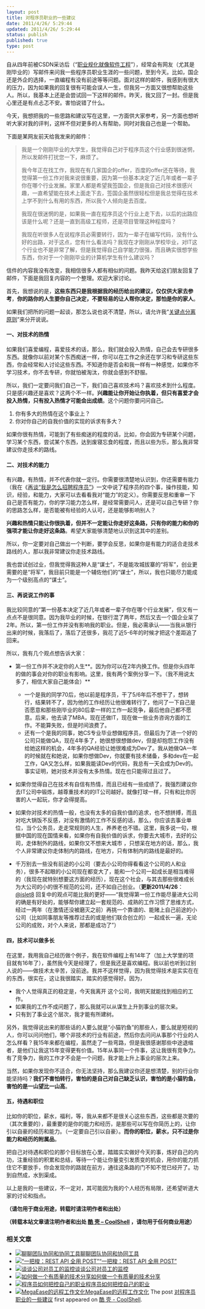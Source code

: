 ```yaml
---
layout: post
title: 对程序员职业的一些建议
date: 2011/4/26/ 5:29:44
updated: 2011/4/26/ 5:29:44
status: publish
published: true
type: post
---
```


自从四年前被CSDN采访后（“[职业规化就像软件工程](http://blog.csdn.net/haoel/archive/2007/07/13/1688104.aspx "职业规划就像软件工程")”），经常会有网友（尤其是刚毕业的）写邮件来问我一些程序员职业生涯的一些问题，至到今天。比如，国企还是外企的选择，一直编程有没有前途等等问题。面对这样的邮件，我感到有很大的压力，因为如果我的回复很有可能会误人一生，但我另一方面又很想帮助这些人。所以，我基本上还是会尝试回一下这样的邮件。昨天，我又回了一封。但是我心里还是有点忐忑不安。害怕说错了什么。


今天，我想把我的一些思路和建议写在这里，一方面供大家参考，另一方面也想听听大家对我的评判，这样不但对更多的人有帮助，同时对我自己也是一个帮助。


下面是某网友前天给我发来的邮件：



> 我是一个刚刚毕业的大学生，我觉得自己对于程序员这个行业感到很迷惘，所以发邮件打扰您一下，麻烦了。
> 
> 
> 我今年正在找工作，我现在有几家国企的offer，百度的offer还在等待，我觉得第一份工作对我来说很重要，因为第一份基本决定了近几年或者一辈子你在哪个行业发展。家里人都是希望我签国企，但是我自己对技术很感兴趣，一直希望能在技术上面走下去，签国企虽然很轻松但是我总觉得在技术上学不到什么有用的东西，所以我个人倾向是去百度。
> 
> 
> 我现在很迷惘的是，如果我一直在程序员这个行业上走下去，以后的出路应该是什么呢？还是一直到高级工程师，还是项目管理这种程度吗？
> 
> 
> 我现在听很多人在说程序员必需要转行，因为一辈子在编写代码，没有什么好的出路，对于这点，您有什么看法吗？我现在才刚刚从学校毕业，对IT这个行业也不是非常了解，但是我觉得自己自学能力很强，而且确实很想学些东西，你对于一个刚刚毕业的计算机学生有什么建议吗？
> 
> 


信件的内容我没有改变，我相信很多人都有相似的问题。我昨天给这们朋友回复了邮件，下面是我回复内容的一个整理。欢迎大家讨论。


首先，我想说的是，**这些东西只是我根据我的经历给出的建议，仅仅供大家去参考**，**你的路你的人生要你自己决定，不要轻易的让人帮你决定，那怕是你的家人**。


如果我们把所的问题一起谈，那怎么说也说不清楚，所以，请允许我“[关键点分离原则](https://coolshell.cn/articles/4535.html "一些软件设计的原则")”来分开说说。



#### 一、对技术的热情


如果我们喜爱编程，喜爱技术的话，那么，我们就会投入热情，自己会去专研很多东西。就像你以前对某个东西痴迷一样，你可以在工作之余还在学习和专研这些东西，你会经常和人讨论这些东西。不知道你是否会和我一样有一种感觉，如果你不学习技术，你不去专研，你就怕被淘汰，你就会感到不舒服。


所以，我们一定要问我们自己一下，我们自己喜欢技术吗？喜欢技术到什么程度。只是感兴趣还是喜欢？这两个不一样。**兴趣能让你开始让你执着，但只有喜爱才会投入热情，只有投入热情才可能会出成绩**。这个问题你要问问自己。


1. 你有多大的热情在这个事业上？
2. 你对你自己的自我价值的实现的诉求有多大？


如果你很有热情，可能到了有些痴迷的程度的话，比如，你会因为专研某个问题，学习某个东西，尝试某个东西，达到废寝忘食的程度，而且以些为乐，那么我非常建议你走技术的路线。


#### 二、对技术的能力


有兴趣，有热情，并不代表你就一定行。你需要很清楚地认识到，你还需要有能力（我在《[再谈“我是怎么招聘程序员”](https://coolshell.cn/articles/4506.html "再谈“我是怎么招聘程序员的”（上）")》一文中说了程序员的四个事，操作技能，知识，经验，和能力，大家可以去看看我对“能力”的定义）。你需要反思和重审一下自己是否有能力，你的学习能力怎么样，是经常需要问人，还是可以自己专研？你的思路怎么样，是否能被有经验的人认可，还是能够影响别人？


**兴趣和热情只能让你很执着，但并不一定能让你走好这条路，只有你的能力和你的强项才能让你走好这条路**。希望大家能够清楚地认识到这其中的差别。


所以，你一定要对自己做出一个判断，要学会反思，如果你是有能力的适合走技术路线的人，那以我非常建议你走技术路线。


我也尝试创过业，但我觉得我这种人是“谋士”，不是能攻城拔寨的“将军”，创业更需要的是“将军”，我目前只能是一个辅佐他们的“谋士”，所以，我也只能尽力能成为一个级别高点的“谋士”。


#### 三、再说说工作的事


我比较同意的”第一份基本决定了近几年或者一辈子你在哪个行业发展”，但又有一点点不是很同意。因为我毕业的时候，在银行混了两年，然后又去一个国企业呆了2年。所以，第一份工作并没有影响我的职业。但是，我必需承认——当我从银行出来的时候，我落后了，落后了还很多，我花了近5-6年的时候才把这个差距追了回来。


所以，我有几个观点想告诉大家：



* 第一份工作并不决定你的人生**。因为你可以在2年内换工作。但是你头四年的做的事会对你的职业有影响。这里，我有两个案例分享一下。（我不用说太多了，相信大家自己能体会）**
	+ 一个是我的同学70后，他以前是程序员，干了5/6年后不想干了，想转行，结果转不了，因为他的工作经历让他很难转行了，他问了一下自己是否愿意和那些刚毕业的80后拿一样的工作一起竞争，最后他自己都不愿意。后来，他去读了MBA，现在还做IT，现在做一些业务咨询方面的工作。不能算失败，但是时间浪费了。
	+ 还有一个是我的同事，她CS专业毕业想做程序员，但最后为了进一个好的公司只能做QA，现在4年多了，她很想很想做dev，但是却抱怨工作没有给她这样的机会，4年多的QA经验让她很难成为Dev了。我从她做QA一年的时候就在和她说，如果你想做Dev，你就要有技术储备，多和dev在一起工作，QA又怎么样，如果我能读Dev的代码，我总有一天会成为Dev的。事实证明，她对技术并没有太多热情。现在也只能得过且过了。


* 如果你觉得自己在技术有自信有热情，而且已经有一些成绩了，我强烈建议你去IT公司中锻炼，越尊重技术的的IT公司越好。就像打球一样，只有和比你厉害的人一起玩，你才会得提高。


* 如果你对技术的热情一般，也没有太多的自我价值的追求，也不想拼搏，而且对吃大锅饭不反感，对没有激情的工作不反感的话，那么，你应该去事业单位，当个公务员，走走常规则的人生，养养老也不错。这里，我多说一句，根据中国的现在国情来看，如果你有自我价值的诉求，你要去大城市，去好的公司，走体制外的路线，如果你又不想来大城市 ，只想呆在地方的话，那么，我个人非常建议你走体制内的路线，在地方，只有体制内的路线是最好的。


* 千万别去一些没有前途的小公司（要去小公司你得看看这个公司的人和业务），很多不起眼的小公司现在都变大了，能和一个公司一起成长是相当难得的（我现在就特别想要这方面的经历），现在这个社会，与其去那些很难成长为大公司的小的很不规范的公司，还不如自己创业。（**更新2011/4/26**：[@islet8](#comment-48180)  回复中的观点可能比我的更好——“我觉得第一份工作能尽量进大公司的确是有好处的，能够帮你建立起一套规范的、成熟的工作习惯了思维方式，经过一两年（在激情还没被磨灭之前）再挑一个靠谱的、能赌上自己前途的小公司（比如同事朋友等推荐过去的或是他们联合创立的）一起成长一遍，无论公司的成败，对个人来说，那都是成功了”）


#### 四，技术可以做多长


在这里，我用我自己经历做个例子，我在软件编程上有14年了（加上大学里的项目就有16年了），虽然我今天是经理了，但是我还是喜欢编程。我以前也听到过别人说的——做技术太辛苦，没前途。我并不这样觉得，因为我觉得技术是实实在在的东西，很实在，这让我很踏实，踏实的感觉得好。因为，


* 我个人觉得真正的稳定是，今天我离开 这个公司，我明天就能找到相应的工作。
* 如果我的工作不成问题了，那么我就可以从谋生上升到事业的层次来。
* 只有到了事业这个层次，我才能有所建树。


另外，我觉得说出来的那些话的人要么就是“小猫钓鱼”的那些人，要么就是短视的人，你可以问问他们，哪个非技术的行业有前途，然后你去问问从事那个行业的人怎么样看？我15年来都在编程，虽然走了一些弯路，但是我很感谢那些中途退缩者，是他们让我这15年变得更有价值。15年从事同一个件事，这让我很有竞争力。有了竞争力，我的工作才不会是一个问题，我才能上升上事业的层次上来。


当然，如果你发现你不适合，你无法坚持，那么我建议你还是想清楚，别的行业你能坚持吗？**我们不害怕转行，害怕的是自己对自己缺乏认识，害怕的是小猫钓鱼，害怕的是一山望比一山高**。


#### 五，待遇和职位


比如你的职位，薪水，福利，等，我从来都不是很关心这些东西，这些都是次要的（其次重要的），最重要的是你的能力和经历，是那些可以写在你简历上的，让你引以自豪的经历和能力。（一定要自己引以自豪）。**而你的职位，薪水，只不过是你能力和经历的附属品**。


把自己对待遇和职位的那个目标放在心里，踏踏实实做好今天的事，炼好自己的内功，注重经验的积累和总结，等待一个能让你量变引发质变的机会，用你的能力抓住它不要放手，你会发现你的路就在前方，通往这条路的门不知不觉已经开了。功到自然成，水到渠成。


以上是我的一些建议，不一定对，其可能因为我的个人经历有局限，还希望听道大家的讨论和指点。


**（请勿用于商业用途，转载时请注明作者和出处）**



**（转载本站文章请注明作者和出处 [酷 壳 – CoolShell](https://coolshell.cn/) ，请勿用于任何商业用途）**



### 相关文章

* [![聊聊团队协同和协同工具](https://coolshell.cn/wp-content/uploads/2022/10/communication-150x150.png)](https://coolshell.cn/articles/22298.html)[聊聊团队协同和协同工具](https://coolshell.cn/articles/22298.html)
* [![“一把梭：REST API 全用 POST”](https://coolshell.cn/wp-content/uploads/2022/02/http_method-150x150.png)](https://coolshell.cn/articles/22173.html)[“一把梭：REST API 全用 POST”](https://coolshell.cn/articles/22173.html)
* [![谈谈公司对员工的监控](https://coolshell.cn/wp-content/uploads/2022/02/monitoring-150x150.jpeg)](https://coolshell.cn/articles/22157.html)[谈谈公司对员工的监控](https://coolshell.cn/articles/22157.html)
* [![如何做一个有质量的技术分享](https://coolshell.cn/wp-content/uploads/2021/07/knowledge_sharing-300x169-1-150x150.jpeg)](https://coolshell.cn/articles/21589.html)[如何做一个有质量的技术分享](https://coolshell.cn/articles/21589.html)
* [![程序员如何把控自己的职业](https://coolshell.cn/wp-content/uploads/2020/08/programmer.01-e1596792460687-150x150.png)](https://coolshell.cn/articles/20977.html)[程序员如何把控自己的职业](https://coolshell.cn/articles/20977.html)
* [![MegaEase的远程工作文化](https://coolshell.cn/wp-content/uploads/2020/01/remote-150x150.jpg)](https://coolshell.cn/articles/20765.html)[MegaEase的远程工作文化](https://coolshell.cn/articles/20765.html)
The post [对程序员职业的一些建议](https://coolshell.cn/articles/4561.html) first appeared on [酷 壳 - CoolShell](https://coolshell.cn).